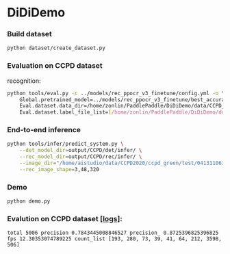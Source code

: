 # DiDiDemo

### Build dataset
```bash
python dataset/create_dataset.py
```

### Evaluation on CCPD dataset
recognition:
```bash
python tools/eval.py -c ../models/rec_ppocr_v3_finetune/config.yml -o \
    Global.pretrained_model=../models/rec_ppocr_v3_finetune/best_accuracy.pdparams \
    Eval.dataset.data_dir=/home/zonlin/PaddlePaddle/DiDiDemo/data/CCPD_processed \
    Eval.dataset.label_file_list=[/home/zonlin/PaddlePaddle/DiDiDemo/data/CCPD_processed/test/rec.txt]
```

### End-to-end inference
```bash
python tools/infer/predict_system.py \
    --det_model_dir=output/CCPD/det/infer/ \
    --rec_model_dir=output/CCPD/rec/infer/ \
    --image_dir="/home/aistudio/data/CCPD2020/ccpd_green/test/04131106321839081-92_258-159&509_530&611-527&611_172&599_159&509_530&525-0_0_3_32_30_31_30_30-109-106.jpg" \
    --rec_image_shape=3,48,320
```

### Demo
```bash
python demo.py
```

### Evalution on CCPD dataset [[logs]](https://github.com/OrangeSodahub/DiDiDemo/blob/master/backup_test.log):
```
total 5006 precision 0.7843445008846527 precision_ 0.8725396825396825
fps 12.30353074789225 count_list [193, 280, 73, 39, 41, 64, 212, 3598, 506]
```
